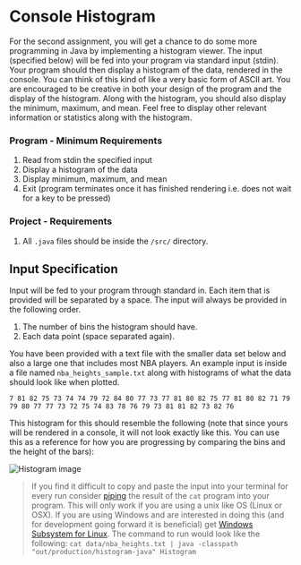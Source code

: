 # Console Histogram

For the second assignment, you will get a chance to do some more programming in Java by implementing a histogram viewer. The input (specified below) will be fed into your program via standard input (stdin). Your program should then display a histogram of the data, rendered in the console. You can think of this kind of like a very basic form of ASCII art. You are encouraged to be creative in both your design of the program and the display of the histogram. Along with the histogram, you should also display the minimum, maximum, and mean. Feel free to display other relevant information or statistics along with the histogram.

### Program - Minimum Requirements
  1. Read from stdin the specified input
  2. Display a histogram of the data
  3. Display minimum, maximum, and mean
  4. Exit (program terminates once it has finished rendering i.e. does not wait for a key to be pressed)

### Project - Requirements
  1. All `.java` files should be inside the `/src/` directory.

## Input Specification
Input will be fed to your program through standard in. Each item that is provided will be separated by a space. The input will always be provided in the following order.
  1. The number of bins the histogram should have.
  2. Each data point (space separated again). 

You have been provided with a text file with the smaller data set below and also a large one that includes most NBA players. An example input is inside a file named `nba_heights_sample.txt` along with histograms of what the data should look like when plotted.

```
7 81 82 75 73 74 74 79 72 84 80 77 73 77 81 80 82 75 77 81 80 82 71 79 79 80 77 77 73 72 75 74 83 78 76 79 73 81 81 82 73 82 76
```
This histogram for this should resemble the following (note that since yours will be rendered in a console, it will not look exactly like this. You can use this as a reference for how you are progressing by comparing the bins and the height of the bars):

![Histogram image](https://raw.githubusercontent.com/cgburgess/histogram-java/master/data/7_bins_sample_data.png?token=ACEV5YSRFU3RPDPCKWOH4526FEFIU)

> If you find it difficult to copy and paste the input into your terminal for every run consider [piping](https://en.wikipedia.org/wiki/Pipeline_(Unix)) the result of the `cat` program into your program. This will only work if you are using a unix like OS (Linux or OSX). If you are using Windows and are interested in doing this (and for development going forward it is beneficial) get [Windows Subsystem for Linux](https://docs.microsoft.com/en-us/windows/wsl/install-win10). The command to run would look like the following: `cat data/nba_heights.txt | java -classpath "out/production/histogram-java" Histogram`
